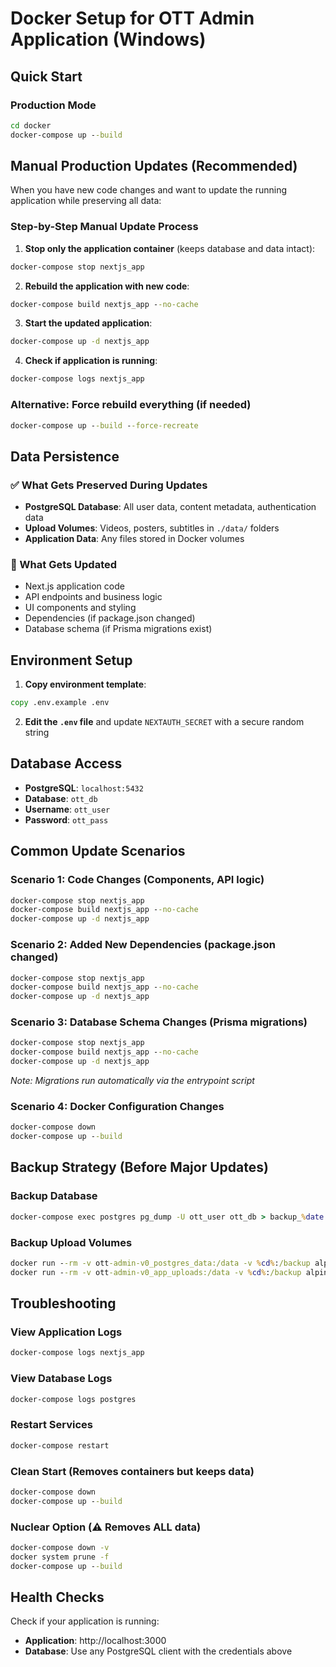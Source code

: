 # Docker Setup for OTT Admin Application (Windows)

## Quick Start

### Production Mode
```cmd
cd docker
docker-compose up --build
```

## Manual Production Updates (Recommended)

When you have new code changes and want to update the running application while preserving all data:

### Step-by-Step Manual Update Process

1. **Stop only the application container** (keeps database and data intact):
```cmd
docker-compose stop nextjs_app
```

2. **Rebuild the application with new code**:
```cmd
docker-compose build nextjs_app --no-cache
```

3. **Start the updated application**:
```cmd
docker-compose up -d nextjs_app
```

4. **Check if application is running**:
```cmd
docker-compose logs nextjs_app
```

### Alternative: Force rebuild everything (if needed)
```cmd
docker-compose up --build --force-recreate
```

## Data Persistence

### ✅ What Gets Preserved During Updates
- **PostgreSQL Database**: All user data, content metadata, authentication data
- **Upload Volumes**: Videos, posters, subtitles in `./data/` folders
- **Application Data**: Any files stored in Docker volumes

### 🔄 What Gets Updated
- Next.js application code
- API endpoints and business logic
- UI components and styling
- Dependencies (if package.json changed)
- Database schema (if Prisma migrations exist)

## Environment Setup

1. **Copy environment template**:
```cmd
copy .env.example .env
```

2. **Edit the `.env` file** and update `NEXTAUTH_SECRET` with a secure random string

## Database Access

- **PostgreSQL**: `localhost:5432`
- **Database**: `ott_db`
- **Username**: `ott_user`
- **Password**: `ott_pass`

## Common Update Scenarios

### Scenario 1: Code Changes (Components, API logic)
```cmd
docker-compose stop nextjs_app
docker-compose build nextjs_app --no-cache
docker-compose up -d nextjs_app
```

### Scenario 2: Added New Dependencies (package.json changed)
```cmd
docker-compose stop nextjs_app
docker-compose build nextjs_app --no-cache
docker-compose up -d nextjs_app
```

### Scenario 3: Database Schema Changes (Prisma migrations)
```cmd
docker-compose stop nextjs_app
docker-compose build nextjs_app --no-cache
docker-compose up -d nextjs_app
```
*Note: Migrations run automatically via the entrypoint script*

### Scenario 4: Docker Configuration Changes
```cmd
docker-compose down
docker-compose up --build
```

## Backup Strategy (Before Major Updates)

### Backup Database
```cmd
docker-compose exec postgres pg_dump -U ott_user ott_db > backup_%date:~-4,4%%date:~-10,2%%date:~-7,2%.sql
```

### Backup Upload Volumes
```cmd
docker run --rm -v ott-admin-v0_postgres_data:/data -v %cd%:/backup alpine tar czf /backup/postgres_backup.tar.gz -C /data .
docker run --rm -v ott-admin-v0_app_uploads:/data -v %cd%:/backup alpine tar czf /backup/uploads_backup.tar.gz -C /data .
```

## Troubleshooting

### View Application Logs
```cmd
docker-compose logs nextjs_app
```

### View Database Logs
```cmd
docker-compose logs postgres
```

### Restart Services
```cmd
docker-compose restart
```

### Clean Start (Removes containers but keeps data)
```cmd
docker-compose down
docker-compose up --build
```

### Nuclear Option (⚠️ Removes ALL data)
```cmd
docker-compose down -v
docker system prune -f
docker-compose up --build
```

## Health Checks

Check if your application is running:
- **Application**: http://localhost:3000
- **Database**: Use any PostgreSQL client with the credentials above